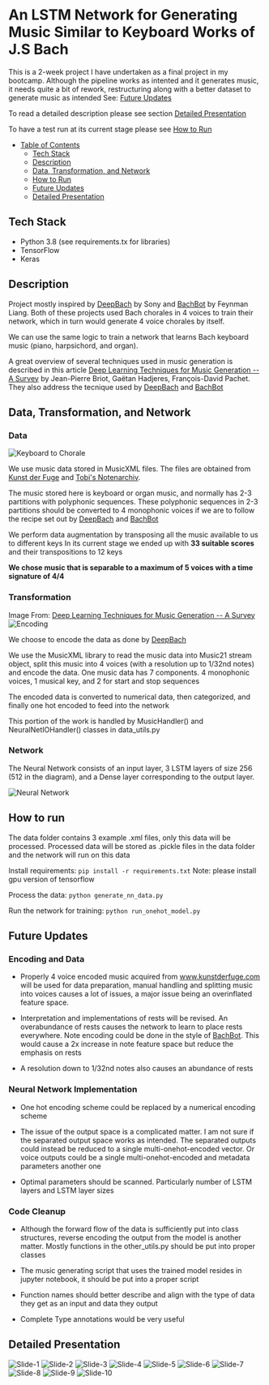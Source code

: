 # An LSTM Network for Generating Music Similar to Keyboard Works of J.S Bach

This is a 2-week project I have undertaken as a final project in my bootcamp. Although the pipeline works as intented and it generates music, it needs quite a bit of rework, restructuring along with a better dataset to generate music as intended See: [Future Updates](#future-updates)

To read a detailed description please see section [Detailed Presentation](#detailed-presentation)

To have a test run at its current stage please see [How to Run](#how-to-run)

- [Table of Contents]()
  - [Tech Stack](#tech-stack)
  - [Description](#description)
  - [Data, Transformation, and Network](#data-transformation-and-network)
  - [How to Run](#how-to-run)
  - [Future Updates](#future-updates)
  - [Detailed Presentation](#detailed-presentation)

## Tech Stack

- Python 3.8 (see requirements.tx for libraries)
- TensorFlow
- Keras

## Description

Project mostly inspired by [DeepBach](https://www.flow-machines.com/history/projects/deepbach-polyphonic-music-generation-bach-chorales/) by Sony and [BachBot](https://github.com/feynmanliang/bachbot) by Feynman Liang. Both of these projects used Bach chorales in 4 voices to train their network, which in turn would generate 4 voice chorales by itself.

We can use the same logic to train a network that learns Bach keyboard music (piano, harpsichord, and organ). 

A great overview of several techniques used in music generation is described in this article [Deep Learning Techniques for Music Generation -- A Survey](https://arxiv.org/abs/1709.01620) by Jean-Pierre Briot, Gaëtan Hadjeres, François-David Pachet. They also address the tecnique used by [DeepBach](https://www.flow-machines.com/history/projects/deepbach-polyphonic-music-generation-bach-chorales/) and [BachBot](https://github.com/feynmanliang/bachbot)


## Data, Transformation, and Network

### Data

![Keyboard to Chorale](https://github.com/AlphanAksoyoglu/AI-jsbach-music-generator/blob/main/images/picture1.png?raw=true)


We use music data stored in MusicXML files. The files are obtained from [Kunst der Fuge](www.kunstderfuge.com) and [Tobi's Notenarchiv](https://tobis-notenarchiv.de/wp/).

The music stored here is keyboard or organ music, and normally has 2-3 partitions with polyphonic sequences. These polyphonic sequences in 2-3 partitions should be converted to 4 monophonic voices if we are to follow the recipe set out by [DeepBach](https://www.flow-machines.com/history/projects/deepbach-polyphonic-music-generation-bach-chorales/) and [BachBot](https://github.com/feynmanliang/bachbot)

We perform data augmentation by transposing all the music available to us to different keys In its current stage we ended up with **33 suitable scores** and their transpositions to 12 keys

**We chose music that is separable to a maximum of 5 voices with a time signature of 4/4** 


### Transformation
Image From: [Deep Learning Techniques for Music Generation -- A Survey](https://arxiv.org/abs/1709.01620)
![Encoding](https://github.com/AlphanAksoyoglu/AI-jsbach-music-generator/blob/main/images/picture2.png?raw=true)


We choose to encode the data as done by [DeepBach](https://www.flow-machines.com/history/projects/deepbach-polyphonic-music-generation-bach-chorales/)

We use the MusicXML library to read the music data into Music21 stream object, split this music into 4 voices (with a resolution up to 1/32nd notes) and encode the data. One music data has 7 components. 4 monophonic voices, 1 musical key, and 2 for start and stop sequences

The encoded data is converted to numerical data, then categorized, and finally one hot encoded to feed into the network

This portion of the work is handled by MusicHandler() and NeuralNetIOHandler() classes in data_utils.py

### Network

The Neural Network consists of an input layer, 3 LSTM layers of size 256 (512 in the diagram), and a Dense layer corresponding to the output layer.

![Neural Network](https://github.com/AlphanAksoyoglu/AI-jsbach-music-generator/blob/main/images/picture3.png?raw=true)

## How to run 

The data folder contains 3 example .xml files, only this data will be processed. Processed data will be stored as .pickle files in the data folder and the network will run on this data

Install requirements: `pip install -r requirements.txt` Note: please install gpu version of tensorflow

Process the data: `python generate_nn_data.py`

Run the network for training: `python run_onehot_model.py`


## Future Updates

### Encoding and Data

- Properly 4 voice encoded music acquired from www.kunstderfuge.com will be used for data preparation, manual handling and splitting music into voices causes a lot of issues, a major issue being an overinflated feature space.

- Interpretation and implementations of rests will be revised. An overabundance of rests causes the network to learn to place rests everywhere. Note encoding could be done in the style of [BachBot](https://github.com/feynmanliang/bachbot). This would cause a 2x increase in note feature space but reduce the emphasis on rests

- A resolution down to 1/32nd notes also causes an abundance of rests

### Neural Network Implementation

- One hot encoding scheme could be replaced by a numerical encoding scheme

- The issue of the output space is a complicated matter. I am not sure if the separated output space works as intended. The separated outputs could instead be reduced to a single multi-onehot-encoded vector. Or voice outputs could be a single multi-onehot-encoded and metadata parameters another one

- Optimal parameters should be scanned. Particularly number of LSTM layers and LSTM layer sizes

### Code Cleanup

- Although the forward flow of the data is sufficiently put into class structures, reverse encoding the output from the model is another matter. Mostly functions in the other_utils.py should be put into proper classes

- The music generating script that uses the trained model resides in jupyter notebook, it should be put into a proper script

- Function names should better describe and align with the type of data they get as an input and data they output

- Complete Type annotations would be very useful

## Detailed Presentation

![Slide-1](https://github.com/AlphanAksoyoglu/AI-jsbach-music-generator/blob/main/images/presentation/slide1.png?raw=true)
![Slide-2](https://github.com/AlphanAksoyoglu/AI-jsbach-music-generator/blob/main/images/presentation/slide2.png?raw=true)
![Slide-3](https://github.com/AlphanAksoyoglu/AI-jsbach-music-generator/blob/main/images/presentation/slide3.png?raw=true)
![Slide-4](https://github.com/AlphanAksoyoglu/AI-jsbach-music-generator/blob/main/images/presentation/slide4.png?raw=true)
![Slide-5](https://github.com/AlphanAksoyoglu/AI-jsbach-music-generator/blob/main/images/presentation/slide5.png?raw=true)
![Slide-6](https://github.com/AlphanAksoyoglu/AI-jsbach-music-generator/blob/main/images/presentation/slide6.png?raw=true)
![Slide-7](https://github.com/AlphanAksoyoglu/AI-jsbach-music-generator/blob/main/images/presentation/slide7.png?raw=true)
![Slide-8](https://github.com/AlphanAksoyoglu/AI-jsbach-music-generator/blob/main/images/presentation/slide8.png?raw=true)
![Slide-9](https://github.com/AlphanAksoyoglu/AI-jsbach-music-generator/blob/main/images/presentation/slide9.png?raw=true)
![Slide-10](https://github.com/AlphanAksoyoglu/AI-jsbach-music-generator/blob/main/images/presentation/slide10.png?raw=true)